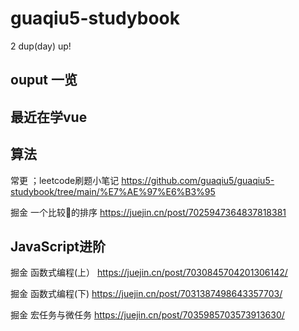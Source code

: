 # guaqiu5-studybook
2 dup(day) up!
## ouput 一览

## 最近在学vue

## 算法
常更 ；leetcode刷题小笔记 https://github.com/guaqiu5/guaqiu5-studybook/tree/main/%E7%AE%97%E6%B3%95

掘金 一个比较🐂的排序  https://juejin.cn/post/7025947364837818381

## JavaScript进阶

掘金 函数式编程(上） https://juejin.cn/post/7030845704201306142/

掘金 函数式编程(下)  https://juejin.cn/post/7031387498643357703/

掘金 宏任务与微任务  https://juejin.cn/post/7035985703573913630/
